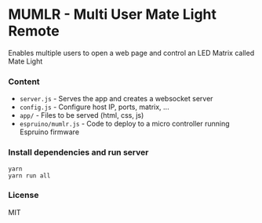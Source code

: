 # MUMLR - Multi User Mate Light Remote

Enables multiple users to open a web page and control an LED Matrix called Mate Light

### Content

* `server.js` - Serves the app and creates a websocket server
* `config.js` - Configure host IP, ports, matrix, ...
* `app/` - Files to be served (html, css, js)
* `espruino/mumlr.js` - Code to deploy to a micro controller running Espruino firmware

### Install dependencies and run server

```
yarn
yarn run all
```

### License

MIT